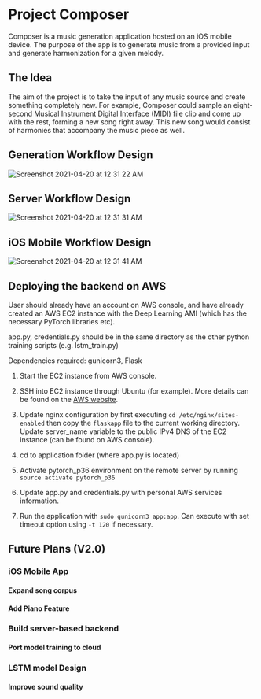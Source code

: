 # Project Composer

Composer is a music generation application hosted on an iOS mobile device. The purpose of the app is to generate music from a provided input and generate harmonization for a given melody.

## The Idea

The aim of the project is to take the input of any music source and create something completely new. For example, Composer could sample an eight-second Musical Instrument Digital Interface (MIDI) file clip and come up with the rest, forming a new song right away. This new song would consist of harmonies that accompany the music piece as well.

## Generation Workflow Design

![Screenshot 2021-04-20 at 12 31 22 AM](https://user-images.githubusercontent.com/16576977/115271343-d01dfc80-a16f-11eb-876f-9e5e81eba580.png)

## Server Workflow Design

![Screenshot 2021-04-20 at 12 31 31 AM](https://user-images.githubusercontent.com/16576977/115271352-d14f2980-a16f-11eb-8873-98017807b581.png)


## iOS Mobile Workflow Design

![Screenshot 2021-04-20 at 12 31 41 AM](https://user-images.githubusercontent.com/16576977/115271411-e75cea00-a16f-11eb-8bbf-fed5fd4a4dc5.png)

## Deploying the backend on AWS

User should already have an account on AWS console, and have already created an AWS EC2 instance with the Deep Learning AMI (which has the necessary PyTorch libraries etc).

app.py, credentials.py should be in the same directory as the other python training scripts (e.g. lstm_train.py)

Dependencies required: gunicorn3, Flask

1) Start the EC2 instance from AWS console.

2) SSH into EC2 instance through Ubuntu (for example). More details can be found on the [AWS website](https://docs.aws.amazon.com/AWSEC2/latest/UserGuide/AccessingInstancesLinux.html).

3) Update nginx configuration by first executing `cd /etc/nginx/sites-enabled` then copy the `flaskapp` file to the current working directory. Update server_name variable to the public IPv4 DNS of the EC2 instance (can be found on AWS console).

4) cd to application folder (where app.py is located)

5) Activate pytorch_p36 environment on the remote server by running `source activate pytorch_p36`

6) Update app.py and credentials.py with personal AWS services information.

7) Run the application with `sudo gunicorn3 app:app`. Can execute with set timeout option using `-t 120` if necessary.


## Future Plans (V2.0)

### iOS Mobile App
#### Expand song corpus
#### Add Piano Feature
### Build server-based backend
#### Port model training to cloud
### LSTM model Design
#### Improve sound quality
